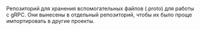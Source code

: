 Репозиторий для хранения вспомогательных файлов (.proto) для работы с gRPC. Они вынесены в отдельный репозиторий, чтобы их было проще импортировать в другие проекты.
